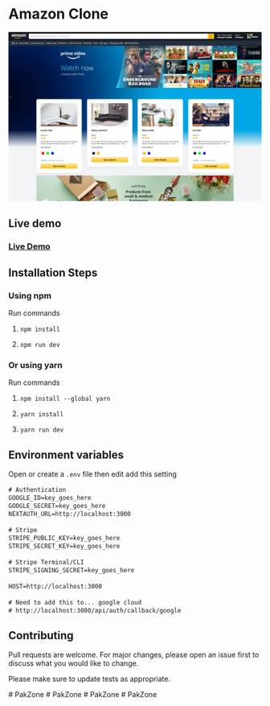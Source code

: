 # Amazon Clone
![Template Screenshot](TemplateScreenshot.jpg?raw=true "Template Screenshot")

## Live demo
### [Live Demo](https://pocotep.com)

## Installation Steps

### Using npm

Run commands

1) ```npm install```


2) ```npm run dev```


### Or using yarn

Run commands 

1) ```npm install --global yarn```

2) ```yarn install```

3) ```yarn run dev```

## Environment variables

Open or create a `.env` file then edit add this setting

```
# Authentication
GOOGLE_ID=key_goes_here
GOOGLE_SECRET=key_goes_here
NEXTAUTH_URL=http://localhost:3000

# Stripe
STRIPE_PUBLIC_KEY=key_goes_here
STRIPE_SECRET_KEY=key_goes_here

# Stripe Terminal/CLI
STRIPE_SIGNING_SECRET=key_goes_here

HOST=http://localhost:3000

# Need to add this to... google cloud
# http://localhost:3000/api/auth/callback/google
```



## Contributing
Pull requests are welcome. For major changes, please open an issue first to discuss what you would like to change.

Please make sure to update tests as appropriate.

#   P a k Z o n e 
 
 #   P a k Z o n e 
 
 #   P a k Z o n e 
 
 #   P a k Z o n e 
 
 